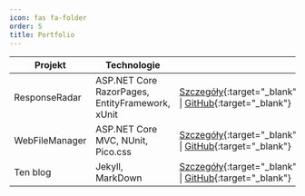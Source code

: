 ```yaml
---
icon: fas fa-folder
order: 5
title: Portfolio
---
```


| Projekt | Technologie | |
|---|---|---|
| ResponseRadar | ASP.NET Core RazorPages, EntityFramework, xUnit | [Szczegóły](/posts/projekt-rr/){:target="_blank"} \| [GitHub](https://github.com/pozdrawiam/ResponseRadar){:target="_blank"}
| WebFileManager | ASP.NET Core MVC, NUnit, Pico.css | [Szczegóły](/posts/projekt-wfm/){:target="_blank"} \| [GitHub](https://github.com/pozdrawiam/WebFileManager){:target="_blank"}
| Ten blog | Jekyll, MarkDown | [Szczegóły](/posts/witaj-statyczny-swiecie/){:target="_blank"} \| [GitHub](https://github.com/pozdrawiam/pozdrawiam.github.io){:target="_blank"}
